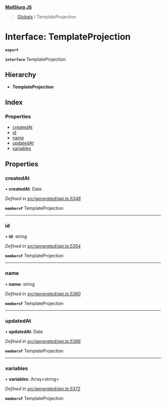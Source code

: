 **[MailSlurp JS](../README.md)**

> [Globals](../README.md) / TemplateProjection

# Interface: TemplateProjection

**`export`** 

**`interface`** TemplateProjection

## Hierarchy

* **TemplateProjection**

## Index

### Properties

* [createdAt](templateprojection.md#createdat)
* [id](templateprojection.md#id)
* [name](templateprojection.md#name)
* [updatedAt](templateprojection.md#updatedat)
* [variables](templateprojection.md#variables)

## Properties

### createdAt

•  **createdAt**: Date

*Defined in [src/generated/api.ts:5348](https://github.com/mailslurp/mailslurp-client/blob/2c659a7/src/generated/api.ts#L5348)*

**`memberof`** TemplateProjection

___

### id

•  **id**: string

*Defined in [src/generated/api.ts:5354](https://github.com/mailslurp/mailslurp-client/blob/2c659a7/src/generated/api.ts#L5354)*

**`memberof`** TemplateProjection

___

### name

•  **name**: string

*Defined in [src/generated/api.ts:5360](https://github.com/mailslurp/mailslurp-client/blob/2c659a7/src/generated/api.ts#L5360)*

**`memberof`** TemplateProjection

___

### updatedAt

•  **updatedAt**: Date

*Defined in [src/generated/api.ts:5366](https://github.com/mailslurp/mailslurp-client/blob/2c659a7/src/generated/api.ts#L5366)*

**`memberof`** TemplateProjection

___

### variables

•  **variables**: Array\<string>

*Defined in [src/generated/api.ts:5372](https://github.com/mailslurp/mailslurp-client/blob/2c659a7/src/generated/api.ts#L5372)*

**`memberof`** TemplateProjection
